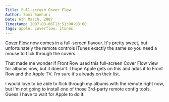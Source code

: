 ```yaml
---
Title: Full-screen Cover Flow
Author: Sami Samhuri
Date: 6th March, 2007
Timestamp: 2007-03-06T13:51:00-08:00
Tags: apple, coverflow, itunes
---
```


<a href="http://www.apple.com/itunes/jukebox/coverflow.html">Cover Flow</a> now comes in a full-screen flavour. It's pretty sweet, but unfortunately the remote controls iTunes exactly the same so you need a mouse to flick through the covers.

That made me wonder if Front Row used this full-screen Cover Flow view for albums now, but it doesn't. I hope Apple gets on this and adds it to Front Row and the Apple TV. I'm sure it's already on their list.

I would love to be able to flick through my albums with the remote right now, but I'm not going to install one of those 3rd-party remote config tools. Guess I have to wait for Apple to do it.

